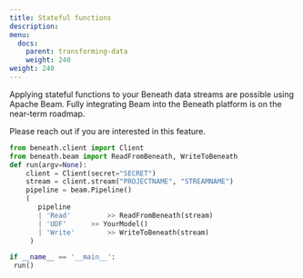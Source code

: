 ```yaml
---
title: Stateful functions
description:
menu:
  docs:
    parent: transforming-data
    weight: 240
weight: 240
---
```


Applying stateful functions to your Beneath data streams are possible using Apache Beam. Fully integrating Beam into the Beneath platform is on the near-term roadmap.

Please reach out if you are interested in this feature.

```python
from beneath.client import Client
from beneath.beam import ReadFromBeneath, WriteToBeneath
def run(argv=None):
    client = Client(secret="SECRET")
    stream = client.stream("PROJECTNAME", "STREAMNAME")
    pipeline = beam.Pipeline()
    (
       pipeline
       | 'Read'         >> ReadFromBeneath(stream)
       | 'UDF' 		>> YourModel()
       | 'Write'        >> WriteToBeneath(stream)
     )

if __name__ == '__main__':
 run()
```